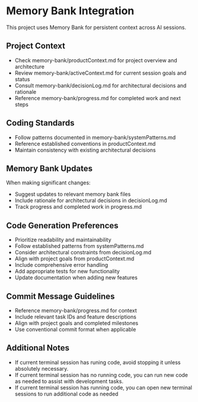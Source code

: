 # Memory Bank Integration

This project uses Memory Bank for persistent context across AI sessions.

## Project Context
- Check memory-bank/productContext.md for project overview and architecture
- Review memory-bank/activeContext.md for current session goals and status  
- Consult memory-bank/decisionLog.md for architectural decisions and rationale
- Reference memory-bank/progress.md for completed work and next steps

## Coding Standards
- Follow patterns documented in memory-bank/systemPatterns.md
- Reference established conventions in productContext.md
- Maintain consistency with existing architectural decisions

## Memory Bank Updates
When making significant changes:
- Suggest updates to relevant memory bank files
- Include rationale for architectural decisions in decisionLog.md
- Track progress and completed work in progress.md

## Code Generation Preferences
- Prioritize readability and maintainability
- Follow established patterns from systemPatterns.md
- Consider architectural constraints from decisionLog.md
- Align with project goals from productContext.md
- Include comprehensive error handling
- Add appropriate tests for new functionality
- Update documentation when adding new features

## Commit Message Guidelines
- Reference memory-bank/progress.md for context
- Include relevant task IDs and feature descriptions
- Align with project goals and completed milestones
- Use conventional commit format when applicable

## Additional Notes
- If current terminal session has runing code, avoid stopping it unless absolutely necessary.
- If current terminal session has no running code, you can run new code as needed to assist with development tasks.
- If current terminal session has running code, you can open new terminal sessions to run additional code as needed
